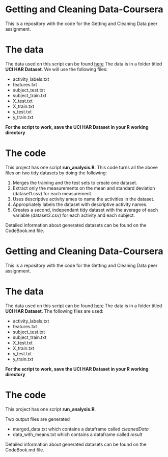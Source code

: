 # Getting and Cleaning Data-Coursera
This is a repository with the code for the Getting and Cleaning Data peer assignment.

# The data
The data used on this script can be found [here](https://d396qusza40orc.cloudfront.net/getdata%2Fprojectfiles%2FUCI%20HAR%20Dataset.zip)
The data is in a folder titled **UCI HAR Dataset**.  We will use the following files:
* activity_labels.txt
* features.txt
* subject_test.txt
* subject_train.txt
* X_test.txt
* X_train.txt
* y_test.txt
* y_train.txt

**For the script to work, save the UCI HAR Dataset in your R working directory**

# The code

This project has one script **run_analysis.R**.  This code turns all the above files on two tidy datasets by doing the following:

1. Merges the training and the test sets to create one dataset.
2. Extract only the measurements on the mean and standard deviation (dataset1.csv) for each measurement.
3. Uses descriptive activity ames to name the activities in the dataset.
4. Appropriately labels the dataset with descriptive activity names.
5. Creates a second, independant tidy dataset with the average of each variable (dataset2.csv) for each activity and each subject.

Detailed information about generated datasets can be found on the CodeBook.md file.
# Getting and Cleaning Data-Coursera
This is a repository with the code for the Getting and Cleaning Data peer assignment.

# The data
The data used on this script can be found [here](https://d396qusza40orc.cloudfront.net/getdata%2Fprojectfiles%2FUCI%20HAR%20Dataset.zip)
The data is in a folder titled **UCI HAR Dataset**.  The following files are used:
* activity_labels.txt
* features.txt
* subject_test.txt
* subject_train.txt
* X_test.txt
* X_train.txt
* y_test.txt
* y_train.txt

**For the script to work, save the UCI HAR Dataset in your R working directory**

# The code
This project has one script **run_analysis.R**.

Two output files are generated
* merged_data.txt which contains a dataframe called *cleanedData*
* data_with_means.txt which contains a dataframe called *result*

Detailed information about generated datasets can be found on the CodeBook.md file.
